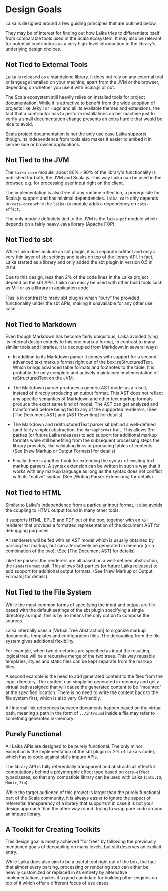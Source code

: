 
Design Goals
============

Laika is designed around a few guiding principles that are outlined below.

They may be of interest for finding out how Laika tries to differentiate itself from comparable tools used in the
Scala ecosystem. 
It may also be relevant for potential contributors as a very high-level introduction to the library's 
underlying design choices.


Not Tied to External Tools
--------------------------

Laika is released as a standalone library.
It does not rely on any external tool or language installed on your machine, apart from the JVM or the browser,
depending on whether you use it with Scala.js or not.

The Scala ecosystem still heavily relies on installed tools for project documentation.
While it is attractive to benefit from the wide adoption of projects like Jekyll or Hugo and all its available
themes and extensions, the fact that a contributor has to perform installations on her machine just to verify
a small documentation change presents an extra hurdle that would be nice to avoid.

Scala project documentation is not the only use case Laika supports though.
Its independence from tools also makes it easier to embed it in server-side or browser applications.


Not Tied to the JVM
-------------------

The `laika-core` module, about 80% - 90% of the library's functionality is published for both, the JVM and Scala.js.
This way Laika can be used in the browser, e.g. for processing user input right on the client.

The implementation is also free of any runtime reflection, a prerequisite for Scala.js support and has
minimal dependencies. 
`laika-core` only depends on `cats-core` while the `laika-io` module adds a dependency on `cats-effect`.

The only module definitely tied to the JVM is the `laika-pdf` module which depends on a fairly heavy Java library
(Apache FOP). 


Not Tied to sbt
---------------

While Laika does include an sbt plugin, it is a separate artifact and only a very thin layer
of sbt settings and tasks on top of the library API.
In fact, Laika started as a library and only added the sbt plugin in version 0.5 in 2014.

Due to this design, less than 2% of the code lines in the Laika project depend on the sbt APIs.
Laika can easily be used with other build tools such as Mill or as a library in application code.

This is in contrast to many sbt plugins which "bury" the provided functionality under the sbt APIs,
making it unavailable for any other use case.


Not Tied to Markdown
--------------------

Even though Markdown has become fairly ubiquitous, Laika avoided tying its internal design entirely to this one
markup format, in contrast to many similar tools and libraries.
It is decoupled from Markdown in several ways:

* In addition to its Markdown parser it comes with support for a second, 
  advanced text markup format right out of the box: reStructuredText.
  Which brings advanced table formats and footnotes to the table.
  It is probably the only complete and actively maintained implementation of reStructuredText on the JVM.
  
* The Markdown parser produces a generic AST model as a result, instead of directly producing an output format.
  This AST does not reflect any specific semantics of Markdown and other text markup formats produce the exact
  same kind of model. The AST can get analyzed and transformed before being fed to any of the supported
  renderers. (See [The Document AST] and [AST Rewriting] for details)
  
* The Markdown and reStructuredText parser sit behind a well-defined (and fairly simple) abstraction, 
  the `MarkupFormat` trait. 
  This allows 3rd-parties (or future Laika releases) to add support for additional markup formats while
  still benefiting from the subsequent processing steps the library provides, like validating links or
  producing tables of contents. (See [New Markup or Output Formats] for details)
  
* Finally there is another hook for extending the syntax of existing text markup parsers. 
  A syntax extension can be written in such a way that it works with any markup language as long as the
  syntax does not conflict with its "native" syntax. (See [Writing Parser Extensions] for details)
 

Not Tied to HTML
----------------

Similar to Laika's independence from a particular input format, it also avoids the coupling to HTML output
found in many other tools.

It supports HTML, EPUB and PDF out of the box, together with an `AST` renderer that provides a formatted
representation of the document AST for debugging purposes.

All renderers will be fed with an AST model which is usually obtained by parsing text markup,
but can alternatively be generated in memory (or a combination of the two). (See [The Document AST] for details)

Like the parsers the renderers are all based on a well-defined abstraction, the `RenderFormat` trait.
This allows 3rd-parties (or future Laika releases) to add support for additional output formats.
(See [New Markup or Output Formats] for details) 


Not Tied to the File System
--------------------------- 

While the most common forms of specifying the input and output are file-based with the default
settings of the sbt plugin specifying a single directory as input, this is by no means the only option to compose 
the sources.
 
Laika internally uses a [Virtual Tree Abstraction] to organize markup documents, templates and configuration files.
The decoupling from the file system gives additional flexibility. 

For example, when two directories are specified as input the resulting, logical tree will be a recursive merge
of the two trees. 
This way reusable templates, styles and static files can be kept separate from the markup files.  

A second example is the need to add generated content to the files from the input directory.
The content can simply be generated in-memory and get a virtual path assigned that will cause the generated
content to be "mounted" at the specified location.
There is no need to write the content back to the file system first, which is also very CI-friendly.

All internal link references between documents happen based on the virtual path, 
meaning a path in the form of `../intro.md` inside a file may refer to something generated in-memory.


Purely Functional
-----------------

All Laika APIs are designed to be purely functional. 
The only minor exception is the implementation of the sbt plugin (< 2% of Laika's code), 
which has to code against sbt's impure APIs.

The library API is fully referentially transparent and abstracts all effectful computations behind a polymorphic
effect type based on `cats-effect` typeclasses, so that any compatible library can be used with Laika (`cats.IO`,
`Monix`, `Zio`).

While the target audience of this project is larger than the purely functional part of the Scala community,
it is always easier to ignore the aspect of referential transparency of a library that supports it in
case it is not your design approach than the other way round: trying to wrap pure code around an impure library.


A Toolkit for Creating Toolkits
-------------------------------

This design goal is mostly achieved "for free" by following the previously mentioned goals of decoupling on many levels,
but still deserves an explicit entry.

While Laika does also aim to be a useful tool right out of the box, the fact that almost every parsing,
processing or rendering step can either be heavily customized or replaced in its entirety by alternative implementations,
makes it a good candidate for building other engines on top of it which offer a different focus of use cases. 
